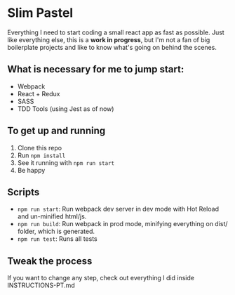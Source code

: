 # Slim Pastel

Everything I need to start coding a small react app as fast as possible.
Just like everything else, this is a **work in progress**,  but I'm not a fan of big boilerplate projects and like to know what's going on behind the scenes.

## What is necessary for me to jump start:
- Webpack
- React + Redux
- SASS
- TDD Tools (using Jest as of now)

## To get up and running

1. Clone this repo
2. Run `npm install`
3. See it running with `npm run start`
4. Be happy

## Scripts
- `npm run start`: Run webpack dev server in dev mode with Hot Reload and un-minified html/js.
- `npm run build`: Run webpack in prod mode, minifying everything on dist/ folder, which is generated.
- `npm run test`: Runs all tests

## Tweak the process
If you want to change any step, check out everything I did inside INSTRUCTIONS-PT.md